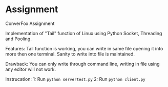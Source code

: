 # Assignment
ConverFox Assignment

Implementation of "Tail" function of Linux using Python Socket, Threading and Pooling.

Features: Tail function is working, you can write in same file opening it into more then one terminal. Sanity to write into file is maintained.

Drawback: You can only write through command line, writing in file using any editor will not work.

Instrucation: 
			1: Run `python servertest.py`
			2: Run `python client.py`